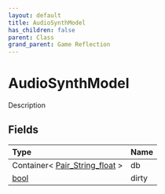 ```yaml
---
layout: default
title: AudioSynthModel
has_children: false
parent: Class
grand_parent: Game Reflection
---
```

# AudioSynthModel
Description 

## Fields

| Type | Name |
|:----------|:--------------|
| Container< [Pair_String_float](/riftbreaker-wiki/docs/game-reflection/classes/pair__string_float/) > | db |
| [bool](/riftbreaker-wiki/docs/game-reflection/components/bool/) | dirty |

